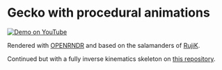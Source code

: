 # Gecko with procedural animations

[![Demo on YouTube](https://i.imgur.com/YrLSQQR.png)](https://www.youtube.com/watch?v=TIBwWqlAF4U "Demo on YouTube")

Rendered with [OPENRNDR](https://github.com/openrndr/openrndr) and based on the salamanders of [RujiK](https://twitter.com/TheRujiK).

Continued but with a fully inverse kinematics skeleton on [this repository](https://github.com/Jorkoh/openrndr-inverse-kinematics). 